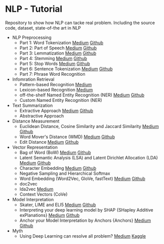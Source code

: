 # NLP - Tutorial
Repository to show how NLP can tacke real problem. Including the source code, dataset, state-of-the art in NLP
- NLP Preprocessing
	- Part 1: Word Tokenization [Medium](https://medium.com/@makcedward/nlp-pipeline-word-tokenization-part-1-4b2b547e6a3) [Github](https://github.com/makcedward/nlp/blob/master/sample/nlp-word_tokenization.ipynb)
	- Part 2: Part of Speech [Medium](https://medium.com/@makcedward/nlp-pipeline-part-of-speech-part-2-b683c90e327d) [Github](https://github.com/makcedward/nlp/blob/master/sample/nlp-part_of_speech.ipynb)
	- Part 3: Lemmatization [Medium](https://medium.com/@makcedward/nlp-pipeline-lemmatization-part-3-4bfd7304957) [Github](https://github.com/makcedward/nlp/blob/master/sample/nlp_lemmatization.ipynb)
	- Part 4: Stemming [Medium](https://medium.com/@makcedward/nlp-pipeline-stemming-part-4-b60a319fd52) [Github](https://github.com/makcedward/nlp/blob/master/sample/nlp-stemming.ipynb)
	- Part 5: Stop Words [Medium](https://medium.com/@makcedward/nlp-pipeline-stop-words-part-5-d6770df8a936) [Github](https://github.com/makcedward/nlp/blob/master/sample/nlp-stop_words.ipynb)
	- Part 6: Sentence Tokenization [Medium](https://medium.com/@makcedward/nlp-pipeline-sentence-tokenization-part-6-86ed55b185e6) [Github](https://github.com/makcedward/nlp/blob/master/sample/nlp-sentence_tokenization.ipynb)
	- Part 7: Phrase Word Recognition
- Infomration Retrieval
	- Pattern-based Recognition [Medium](https://towardsdatascience.com/pattern-based-recognition-did-help-in-nlp-5c54b4e7a962)
	- Lexicon-based Recognition [Medium](https://towardsdatascience.com/step-out-from-regular-expression-for-feature-engineering-134e594f542c)
	- off-the-shelf Named Entity Recognition (NER) [Medium](https://medium.com/@makcedward/named-entity-recognition-3fad3f53c91e) [Github](https://github.com/makcedward/nlp/blob/master/sample/nlp-named_entity_recognition.ipynb)
	- Custom Named Entity Recognition (NER)
- Text Summarization
	- Extractive Approach [Medium](https://medium.com/@makcedward/text-summarization-extractive-approach-567fe4b85c23) [Github](https://github.com/makcedward/nlp/blob/master/sample/nlp-text_summarization_extractive.ipynb)
	- Abstractive Approach
- Distance Measurement
	- Euclidean Distance, Cosine Similarity and Jaccard Similarity [Medium](https://towardsdatascience.com/3-basic-distance-measurement-in-text-mining-5852becff1d7) [Github](https://github.com/makcedward/nlp/blob/master/sample/nlp-3_basic_distance_measurement_in_text_mining.ipynb)
	- Word Mover's Distance (WMD) [Medium](https://towardsdatascience.com/word-distance-between-word-embeddings-cc3e9cf1d632) [Github](https://github.com/makcedward/nlp/blob/master/sample/nlp-word_mover_distance.ipynb)
	- Edit Distance [Medium]() [Github]()
- Vector Representation
	- Bag of Word (BoW) [Medium](https://towardsdatascience.com/3-basic-approaches-in-bag-of-words-which-are-better-than-word-embeddings-c2cbc7398016) [Github](https://github.com/makcedward/nlp/blob/master/sample/nlp-bag_of_words.ipynb)
	- Latent Semantic Analysis (LSA) and Latent Dirichlet Allocation (LDA) [Medium](https://towardsdatascience.com/2-latent-methods-for-dimension-reduction-and-topic-modeling-20ff6d7d547) [Github](https://github.com/makcedward/nlp/blob/master/sample/nlp-lsa_lda.ipynb)
	- Character Embedding [Medium](https://medium.com/@makcedward/besides-word-embedding-why-you-need-to-know-character-embedding-6096a34a3b10) [Github](https://github.com/makcedward/nlp/blob/master/sample/nlp-character_embedding.ipynb)
	- Negative Sampling and Hierarchical Softmax
	- Word Embedding (Word2Vec, GloVe, fastText) [Medium](https://towardsdatascience.com/3-silver-bullets-of-word-embedding-in-nlp-10fa8f50cc5a) [Github](https://github.com/makcedward/nlp/blob/master/sample/nlp-word_embedding.ipynb)
	- doc2vec
	- lda2vec [Medium](https://towardsdatascience.com/combing-lda-and-word-embeddings-for-topic-modeling-fe4a1315a5b4)
	- Context Vectors (CoVe)
- Model Interpretation
	- Skater, LIME and ELI5 [Medium](https://towardsdatascience.com/3-ways-to-interpretate-your-nlp-model-to-management-and-customer-5428bc07ce15) [Github](https://github.com/makcedward/nlp/blob/master/sample/nlp-model_interpretation.ipynb)
	- Interpreting your deep learning model by SHAP {SHapley Additive exPlanations} [Medium](https://towardsdatascience.com/interpreting-your-deep-learning-model-by-shap-e69be2b47893) [Github](https://github.com/makcedward/nlp/blob/master/sample/nlp-model_interpretation_shap.ipynb)
	- Anchor your Model Interpretation by Anchors {Anchors} [Medium](https://towardsdatascience.com/anchor-your-model-interpretation-by-anchors-aa4ed7104032) [Github](https://github.com/makcedward/nlp/blob/master/sample/nlp-model_interpretation_anchor.ipynb)
- Myth
	- Using Deep Learning can resolve all problem? [Medium](https://medium.com/@makcedward/how-can-use-player-name-to-predict-world-cup-with-80-accuracy-262d076544c4) [Kaggle](https://www.kaggle.com/makcedward/world-cup-prediction-with-80-accuracy-in-dl-model)
